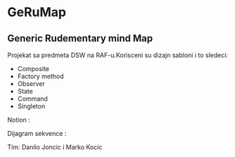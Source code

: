 # GeRuMap
## Generic Rudementary mind Map 
Projekat sa predmeta DSW na RAF-u.Korisceni su dizajn sabloni i to sledeci:
- Composite
- Factory method
- Observer
- State
- Command
- Singleton

Notion :

Dijagram sekvence :

Tim: Danilo Joncic i Marko Kocic
